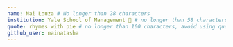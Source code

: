 ```yaml
---
name: Nai Louza # No longer than 28 characters
institution: Yale School of Management 🚩 # no longer than 58 characters
quote: rhymes with pie # no longer than 100 characters, avoid using quotes(") to guarantee the format remains the same.
github_user: nainatasha
---
```


